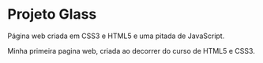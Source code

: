 # Projeto Glass
 Página web criada em CSS3 e HTML5 e uma pitada de JavaScript.
 
 Minha primeira pagina web, criada ao decorrer do curso de HTML5 e CSS3. 
